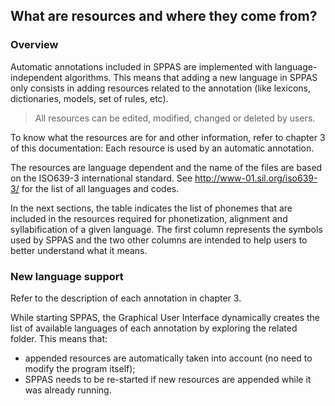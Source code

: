 ## What are resources and where they come from?

### Overview

Automatic annotations included in SPPAS are implemented with
language-independent algorithms. This means that adding a new language
in SPPAS only consists in adding resources related to the annotation
(like lexicons, dictionaries, models, set of rules, etc).

> All resources can be edited, modified, changed or deleted by users.

To know what the resources are for and other information, refer to 
chapter 3 of this documentation: Each resource is used by an 
automatic annotation.

The resources are language dependent and the name of the files are based on 
the ISO639-3 international standard. See <http://www-01.sil.org/iso639-3/> 
for the list of all languages and codes.

In the next sections, the table indicates the list of phonemes that are 
included in the resources required for phonetization, alignment and 
syllabification of a given language. The first column represents the symbols
used by SPPAS and the two other columns are intended to help users to better
understand what it means.


### New language support

Refer to the description of each annotation in chapter 3.

While starting SPPAS, the Graphical User Interface dynamically creates the 
list of available languages of each annotation by exploring the related folder.
This means that:
* appended resources are automatically taken into account (no need to modify the program itself);
* SPPAS needs to be re-started if new resources are appended while it was already running.
